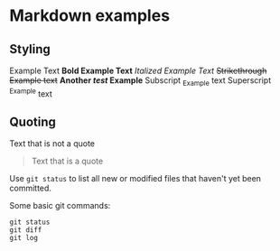 # Markdown examples

## Styling
Example Text
**Bold Example Text**
_Italized Example Text_
~~Strikethrough Example text~~
**Another _test_ Example**
Subscript <sub>Example</sub> text
Superscript <sup>Example</sup> text

## Quoting
Text that is not a quote
> Text that is a quote

Use `git status` to list all new or modified files that haven't yet been committed.

Some basic git commands:
```
git status
git diff
git log
```